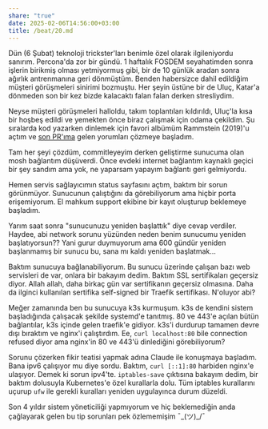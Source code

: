 ```yaml
---
share: "true"
date: 2025-02-06T14:56:00+03:00
title: /beat/20.md
---
```

Dün (6 Şubat) teknoloji trickster'ları benimle özel olarak ilgileniyordu sanırım. Percona'da zor bir gündü. 1 haftalık FOSDEM seyahatimden sonra işlerin birikmiş olması yetmiyormuş gibi, bir de 10 günlük aradan sonra ağırlık antrenmanına geri dönmüştüm. Benden habersizce dahil edildiğim müşteri görüşmeleri sinirimi bozmuştu. Her şeyin üstüne bir de Uluç, Katar'a dönmeden son bir kez bizde kalacaktı falan falan derken stresliydim.

Neyse müşteri görüşmeleri halloldu, takım toplantıları kıldırıldı, Uluç'la kısa bir hoşbeş edildi ve yemekten önce biraz çalışmak için odama çekildim. Şu sıralarda kod yazarken dinlemek için favori albümüm Rammstein (2019)'u açtım ve [son PR'ıma](https://github.com/percona/percona-xtradb-cluster-operator/pull/1946) gelen yorumları çözmeye başladım.

Tam her şeyi çözdüm, commitleyeyim derken geliştirme sunucuma olan mosh bağlantım düşüverdi. Önce evdeki internet bağlantım kaynaklı geçici bir şey sandım ama yok, ne yaparsam yapayım bağlantı geri gelmiyordu.

Hemen servis sağlayıcımın status sayfasını açtım, baktım bir sorun görünmüyor. Sunucunun çalıştığını da görebiliyorum ama hiçbir porta erişemiyorum. El mahkum support ekibine bir kayıt oluşturup beklemeye başladım.

Yarım saat sonra "sunucunuzu yeniden başlattık" diye cevap verdiler. Haydee, abi network sorunu yüzünden neden benim sunucumu yeniden başlatıyorsun?? Yani gurur duymuyorum ama 600 gündür yeniden başlanmamış bir sunucu bu, sana mı kaldı yeniden başlatmak...

Baktım sunucuya bağlanabiliyorum. Bu sunucu üzerinde çalışan bazı web servisleri de var, onlara bir bakayım dedim. Baktım SSL sertifikaları geçersiz diyor. Allah allah, daha birkaç gün var sertifikanın geçersiz olmasına. Daha da ilginci kullanılan sertifika self-signed bir Traefik sertifikası. N'oluyor abi?

Meğer zamanında ben bu sunucuya k3s kurmuşum. k3s de kendini sistem başladığında çalışacak şekilde systemd'e tanıtmış. 80 ve 443'e açılan bütün bağlantılar, k3s içinde gelen traefik'e gidiyor. k3s'i durdurup tamamen devre dışı bıraktım ve nginx'i çalıştırdım. Ee, `curl localhost:80` bile connection refused diyor ama nginx'in 80 ve 443'ü dinlediğini görebiliyorum?

Sorunu çözerken fikir teatisi yapmak adına Claude ile konuşmaya başladım. Bana ipv6 çalışıyor mu diye sordu. Baktım, `curl [::1]:80` harbiden nginx'e ulaşıyor. Demek ki sorun ipv4'te. `iptables-save` çıktısına bakayım dedim, bir baktım dolusuyla Kubernetes'e özel kurallarla dolu. Tüm iptables kurallarını uçurup `ufw` ile gerekli kuralları yeniden uygulayınca durum düzeldi.

Son 4 yıldır sistem yöneticiliği yapmıyorum ve hiç beklemediğin anda çağlayarak gelen bu tip sorunları pek özlememişim ¯\_(ツ)_/¯
